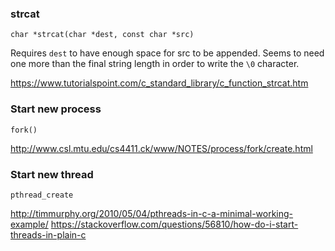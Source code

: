 ### strcat

```
char *strcat(char *dest, const char *src)
```

Requires `dest` to have enough space for src to be appended. Seems to need one more than the final string length in order to write the `\0` character.

https://www.tutorialspoint.com/c_standard_library/c_function_strcat.htm


### Start new process

`fork()`

http://www.csl.mtu.edu/cs4411.ck/www/NOTES/process/fork/create.html


### Start new thread

`pthread_create`

http://timmurphy.org/2010/05/04/pthreads-in-c-a-minimal-working-example/
https://stackoverflow.com/questions/56810/how-do-i-start-threads-in-plain-c